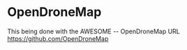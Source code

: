 # OpenDroneMap
This being done with the AWESOME -- OpenDroneMap
URL https://github.com/OpenDroneMap
